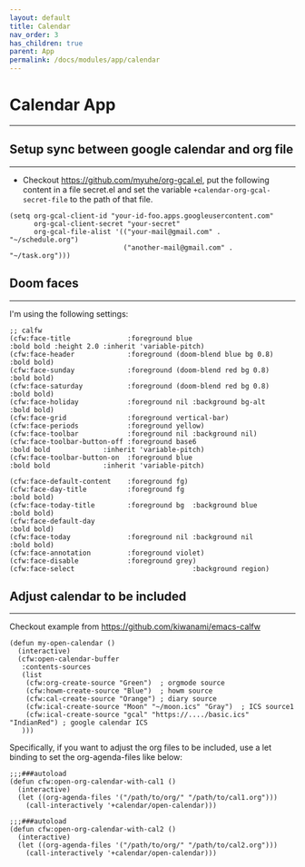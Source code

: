```yaml
---
layout: default
title: Calendar
nav_order: 3
has_children: true
parent: App
permalink: /docs/modules/app/calendar
---
```


# Calendar App

---

## Setup sync between google calendar and org file

---

* Checkout https://github.com/myuhe/org-gcal.el, put the following content in a file secret.el and set the variable `+calendar-org-gcal-secret-file` to the path of that file.

```emacs-lisp
(setq org-gcal-client-id "your-id-foo.apps.googleusercontent.com"
      org-gcal-client-secret "your-secret"
      org-gcal-file-alist '(("your-mail@gmail.com" .  "~/schedule.org")
                            ("another-mail@gmail.com" .  "~/task.org")))
```

## Doom faces

---

I'm using the following settings:

```emacs-lisp
;; calfw
(cfw:face-title              :foreground blue                     :bold bold :height 2.0 :inherit 'variable-pitch)
(cfw:face-header             :foreground (doom-blend blue bg 0.8) :bold bold)
(cfw:face-sunday             :foreground (doom-blend red bg 0.8)  :bold bold)
(cfw:face-saturday           :foreground (doom-blend red bg 0.8)  :bold bold)
(cfw:face-holiday            :foreground nil :background bg-alt   :bold bold)
(cfw:face-grid               :foreground vertical-bar)
(cfw:face-periods            :foreground yellow)
(cfw:face-toolbar            :foreground nil :background nil)
(cfw:face-toolbar-button-off :foreground base6                    :bold bold             :inherit 'variable-pitch)
(cfw:face-toolbar-button-on  :foreground blue                     :bold bold             :inherit 'variable-pitch)

(cfw:face-default-content    :foreground fg)
(cfw:face-day-title          :foreground fg                       :bold bold)
(cfw:face-today-title        :foreground bg  :background blue     :bold bold)
(cfw:face-default-day                                             :bold bold)
(cfw:face-today              :foreground nil :background nil      :bold bold)
(cfw:face-annotation         :foreground violet)
(cfw:face-disable            :foreground grey)
(cfw:face-select                             :background region)
```


## Adjust calendar to be included
---

Checkout example from https://github.com/kiwanami/emacs-calfw

```emacs-lisp
(defun my-open-calendar ()
  (interactive)
  (cfw:open-calendar-buffer
   :contents-sources
   (list
    (cfw:org-create-source "Green")  ; orgmode source
    (cfw:howm-create-source "Blue")  ; howm source
    (cfw:cal-create-source "Orange") ; diary source
    (cfw:ical-create-source "Moon" "~/moon.ics" "Gray")  ; ICS source1
    (cfw:ical-create-source "gcal" "https://..../basic.ics" "IndianRed") ; google calendar ICS
   ))) 
```

Specifically, if you want to adjust the org files to be included, use a let binding to set the org-agenda-files like below:

```emacs-lisp
;;;###autoload
(defun cfw:open-org-calendar-with-cal1 ()
  (interactive)
  (let ((org-agenda-files '("/path/to/org/" "/path/to/cal1.org")))
    (call-interactively '+calendar/open-calendar)))

;;;###autoload
(defun cfw:open-org-calendar-with-cal2 ()
  (interactive)
  (let ((org-agenda-files '("/path/to/org/" "/path/to/cal2.org")))
    (call-interactively '+calendar/open-calendar)))
```
